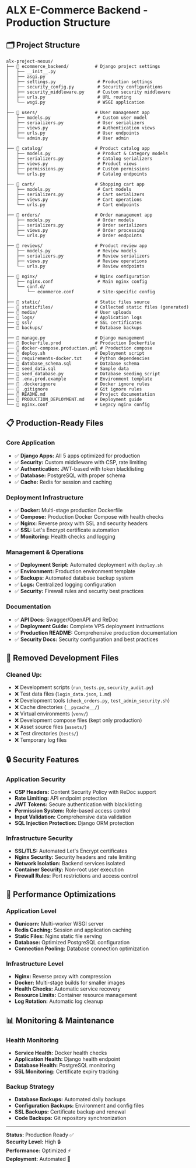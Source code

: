 # ALX E-Commerce Backend - Production Structure

## 🗂️ Project Structure

```
alx-project-nexus/
├── 📁 ecommerce_backend/          # Django project settings
│   ├── __init__.py
│   ├── asgi.py
│   ├── settings.py                # Production settings
│   ├── security_config.py         # Security configurations
│   ├── security_middleware.py     # Custom security middleware
│   ├── urls.py                    # URL routing
│   └── wsgi.py                    # WSGI application
│
├── 📁 users/                      # User management app
│   ├── models.py                  # Custom user model
│   ├── serializers.py             # User serializers
│   ├── views.py                   # Authentication views
│   ├── urls.py                    # User endpoints
│   └── admin.py                   # User admin
│
├── 📁 catalog/                    # Product catalog app
│   ├── models.py                  # Product & Category models
│   ├── serializers.py             # Catalog serializers
│   ├── views.py                   # Product views
│   ├── permissions.py             # Custom permissions
│   └── urls.py                    # Catalog endpoints
│
├── 📁 cart/                       # Shopping cart app
│   ├── models.py                  # Cart models
│   ├── serializers.py             # Cart serializers
│   ├── views.py                   # Cart operations
│   └── urls.py                    # Cart endpoints
│
├── 📁 orders/                     # Order management app
│   ├── models.py                  # Order models
│   ├── serializers.py             # Order serializers
│   ├── views.py                   # Order processing
│   └── urls.py                    # Order endpoints
│
├── 📁 reviews/                    # Product review app
│   ├── models.py                  # Review models
│   ├── serializers.py             # Review serializers
│   ├── views.py                   # Review operations
│   └── urls.py                    # Review endpoints
│
├── 📁 nginx/                      # Nginx configuration
│   ├── nginx.conf                 # Main nginx config
│   └── conf.d/
│       └── ecommerce.conf         # Site-specific config
│
├── 📁 static/                     # Static files source
├── 📁 staticfiles/                # Collected static files (generated)
├── 📁 media/                      # User uploads
├── 📁 logs/                       # Application logs
├── 📁 ssl/                        # SSL certificates
├── 📁 backups/                    # Database backups
│
├── 📄 manage.py                   # Django management
├── 📄 Dockerfile.prod             # Production Dockerfile
├── 📄 docker-compose.production.yml # Production compose
├── 📄 deploy.sh                   # Deployment script
├── 📄 requirements-docker.txt     # Python dependencies
├── 📄 database_schema.sql         # Database schema
├── 📄 seed_data.sql               # Sample data
├── 📄 seed_database.py            # Database seeding script
├── 📄 .env.prod.example           # Environment template
├── 📄 .dockerignore               # Docker ignore rules
├── 📄 .gitignore                  # Git ignore rules
├── 📄 README.md                   # Project documentation
├── 📄 PRODUCTION_DEPLOYMENT.md    # Deployment guide
└── 📄 nginx.conf                  # Legacy nginx config
```

## 📋 Production-Ready Files

### Core Application
- ✅ **Django Apps:** All 5 apps optimized for production
- ✅ **Security:** Custom middleware with CSP, rate limiting
- ✅ **Authentication:** JWT-based with token blacklisting
- ✅ **Database:** PostgreSQL with proper schema
- ✅ **Cache:** Redis for session and caching

### Deployment Infrastructure  
- ✅ **Docker:** Multi-stage production Dockerfile
- ✅ **Compose:** Production Docker Compose with health checks
- ✅ **Nginx:** Reverse proxy with SSL and security headers
- ✅ **SSL:** Let's Encrypt certificate automation
- ✅ **Monitoring:** Health checks and logging

### Management & Operations
- ✅ **Deployment Script:** Automated deployment with `deploy.sh`
- ✅ **Environment:** Production environment template
- ✅ **Backups:** Automated database backup system
- ✅ **Logs:** Centralized logging configuration
- ✅ **Security:** Firewall rules and security best practices

### Documentation
- ✅ **API Docs:** Swagger/OpenAPI and ReDoc
- ✅ **Deployment Guide:** Complete VPS deployment instructions  
- ✅ **Production README:** Comprehensive production documentation
- ✅ **Security Docs:** Security configuration and best practices

## 🚫 Removed Development Files

### Cleaned Up:
- ❌ Development scripts (`run_tests.py`, `security_audit.py`)
- ❌ Test data files (`login_data.json`, `1.md`)
- ❌ Development tools (`check_orders.py`, `test_admin_security.sh`)
- ❌ Cache directories (`__pycache__/`)
- ❌ Virtual environments (`venv/`)
- ❌ Development compose files (kept only production)
- ❌ Asset source files (`assets/`)
- ❌ Test directories (`tests/`)
- ❌ Temporary log files

## 🔒 Security Features

### Application Security
- **CSP Headers:** Content Security Policy with ReDoc support
- **Rate Limiting:** API endpoint protection
- **JWT Tokens:** Secure authentication with blacklisting
- **Permission System:** Role-based access control
- **Input Validation:** Comprehensive data validation
- **SQL Injection Protection:** Django ORM protection

### Infrastructure Security
- **SSL/TLS:** Automated Let's Encrypt certificates
- **Nginx Security:** Security headers and rate limiting
- **Network Isolation:** Backend services isolated
- **Container Security:** Non-root user execution
- **Firewall Rules:** Port restrictions and access control

## 🚀 Performance Optimizations

### Application Level
- **Gunicorn:** Multi-worker WSGI server
- **Redis Caching:** Session and application caching
- **Static Files:** Nginx static file serving
- **Database:** Optimized PostgreSQL configuration
- **Connection Pooling:** Database connection optimization

### Infrastructure Level
- **Nginx:** Reverse proxy with compression
- **Docker:** Multi-stage builds for smaller images
- **Health Checks:** Automatic service recovery
- **Resource Limits:** Container resource management
- **Log Rotation:** Automatic log cleanup

## 📊 Monitoring & Maintenance

### Health Monitoring
- **Service Health:** Docker health checks
- **Application Health:** Django health endpoint
- **Database Health:** PostgreSQL monitoring
- **SSL Monitoring:** Certificate expiry tracking

### Backup Strategy
- **Database Backups:** Automated daily backups
- **Configuration Backups:** Environment and config files
- **SSL Backups:** Certificate backup and renewal
- **Code Backups:** Git repository synchronization

---

**Status:** Production Ready ✅  
**Security Level:** High 🔒  
**Performance:** Optimized ⚡  
**Deployment:** Automated 🚀
